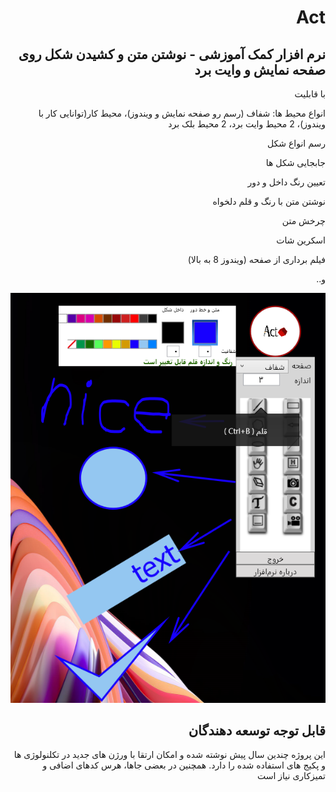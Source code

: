 <div dir='rtl'>
<h1>Act</h1> 
<h2>
نرم افزار کمک آموزشی - نوشتن متن و کشیدن شکل روی صفحه نمایش و وایت برد</h2>

با قابلیت<br />

انواع محیط ها: شفاف (رسم رو صفحه نمایش و ویندوز)، محیط کار(توانایی کار با ویندوز)، 2 محیط وایت برد، 2 محیط بلک برد <br />

رسم انواع شکل<br />

جابجایی شکل ها<br />

تعیین رنگ داخل و دور<br />

نوشتن متن با رنگ و قلم دلخواه<br />

چرخش متن<br />

اسکرین شات<br />

فیلم برداری از صفحه (ویندوز 8 به بالا)<br />

و..<br />


 
<img src='https://github.com/hsafavi/Act/blob/main/Act/Images/sample.png?raw=true'> <br />

<h2>قابل توجه توسعه دهندگان</h2> 

این پروژه چندین سال پیش نوشته شده و امکان ارتقا با ورژن های جدید در تکلنولوژی ها و پکیج های استفاده شده را دارد. همچنین در بعضی جاها، هرس کدهای اضافی و تمیزکاری نیاز است

</div>
